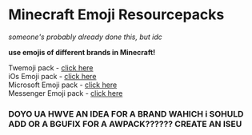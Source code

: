 # Minecraft Emoji Resourcepacks
*someone's probably already done this, but idc*

**use emojis of different brands in Minecraft!**

Twemoji pack - [click here](https://raw.githubusercontent.com/Gabe616/MinecraftEmojiRPs/main/packs/1.15%20Twemoji%20Pack.zip "1.15 Twemoji Pack.zip")  
iOs Emoji pack - [click here](https://raw.githubusercontent.com/Gabe616/MinecraftEmojiRPs/main/packs/1.15%20iOs%20Emoji%20Pack.zip "1.15 iOs Emoji Pack.zip")  
Microsoft Emoji pack - [click here](https://raw.githubusercontent.com/Gabe616/MinecraftEmojiRPs/main/packs/1.15%20Microsoft%20Emoji%20Pack.zip "1.15 Microsoft Emoji Pack.zip")  
Messenger Emoji pack - [click here](https://raw.githubusercontent.com/Gabe616/MinecraftEmojiRPs/main/packs/1.15%20Messenger%20Emoji%20Pack.zip "1.15 Messenger Emoji Pack.zip")

### DOYO UA HWVE AN IDEA FOR A BRAND WAHICH i SOHULD ADD OR A BGUFIX FOR A AWPACK?????? CREATE AN ISEU

